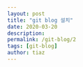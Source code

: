 ```yaml
---
layout: post
title: "git blog 설치"
date: 2020-03-20
description: 
permalink: /git-blog/2
tags: [git-blog]
author: tiaz
---
```

